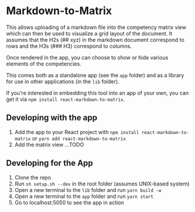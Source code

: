 # Markdown-to-Matrix

This allows uploading of a markdown file into the competency matrix view which can then be used to visualize a grid layout of the document. It assumes that the H2s (## xyz) in the markdown document correspond to rows and the H3s (### H3) correspond to columns. 

Once rendered in the app, you can choose to show or hide various elements of the competencies.

This comes both as a standalone app (see the `app` folder) and as a library for use in other applications (in the `lib` folder).

If you're interested in embedding this tool into an app of your own, you can get it via `npm install react-markdown-to-matrix`.

## Developing with the app
1. Add the app to your React project with `npm install react-markdown-to-matrix` or `yarn add react-markdown-to-matrix`
1. Add the matrix view ...TODO

## Developing for the App
1. Clone the repo
1. Run `sh setup.sh --dev` in the root folder (assumes UNIX-based system)
1. Open a new terminal to the `lib` folder and run `yarn build -w`
1. Open a new terminal to the `app` folder and run `yarn start`
1. Go to localhost:5050 to see the app in action